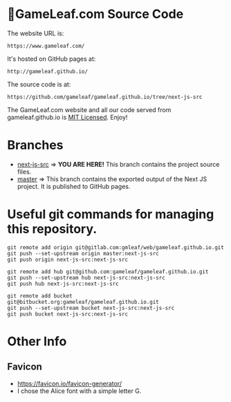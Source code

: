 # 🌱GameLeaf.com Source Code
The website URL is:

    https://www.gameleaf.com/

It's hosted on GitHub pages at:

    http://gameleaf.github.io/

The source code is at: 

    https://github.com/gameleaf/gameleaf.github.io/tree/next-js-src

The GameLeaf.com website and all our code served from gameleaf.github.io is [MIT Licensed](https://raw.githubusercontent.com/gameleaf/gameleaf.github.io/next-js-src/LICENSE). Enjoy!



# Branches
* [next-js-src](https://github.com/gameleaf/gameleaf.github.io/tree/next-js-src) => **YOU ARE HERE!** This branch contains the project source files.
* [master](https://github.com/gameleaf/gameleaf.github.io/tree/master) => This branch contains the exported output of the Next JS project. It is published to GitHub pages.

# Useful git commands for managing this repository.

```
git remote add origin git@gitlab.com:gmleaf/web/gameleaf.github.io.git
git push --set-upstream origin master:next-js-src
git push origin next-js-src:next-js-src
```
```
git remote add hub git@github.com:gameleaf/gameleaf.github.io.git
git push --set-upstream hub next-js-src:next-js-src
git push hub next-js-src:next-js-src
```
```
git remote add bucket git@bitbucket.org:gameleaf/gameleaf.github.io.git
git push --set-upstream bucket next-js-src:next-js-src
git push bucket next-js-src:next-js-src
```

# Other Info
## Favicon
* https://favicon.io/favicon-generator/
* I chose the Alice font with a simple letter G.